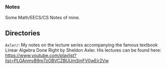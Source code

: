 ### Notes

Some Math/EECS/CS Notes of mine.

## Directories

``Axler/``: My notes on the lecture series accompanying the famous textbook Linear
Algebra Done Right by Sheldon Axler. His lectures can be found here: https://www.youtube.com/playlist?list=PLGAnmvB9m7zOBVCZBUUmSinFV0wEir2Vw